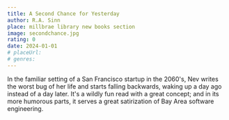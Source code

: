 ```yaml
---
title: A Second Chance for Yesterday
author: R.A. Sinn
place: millbrae library new books section
image: secondchance.jpg
rating: 0
date: 2024-01-01
# placeUrl:
# genres:
---
```


In the familiar setting of a San Francisco startup in the 2060's, Nev writes the worst bug of her life and starts falling backwards, waking up a day ago instead of a day later. It's a wildly fun read with a great concept; and in its more humorous parts, it serves a great satirization of Bay Area software engineering.
